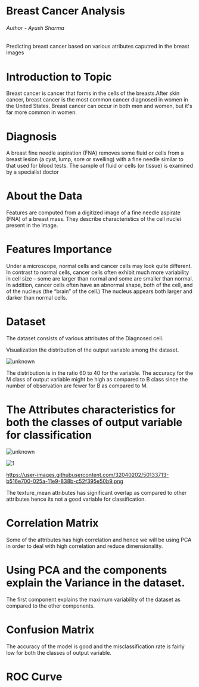# Breast Cancer Analysis
###### Author - Ayush Sharma 

Predicting breast cancer based on various atributes caputred in the breast images


# Introduction to Topic
Breast cancer is cancer that forms in the cells of the breasts.After skin cancer, breast cancer is the most common cancer diagnosed in women in the United States. Breast cancer can occur in both men and women, but it's far more common in women.

# Diagnosis
A breast fine needle aspiration (FNA) removes some fluid or cells from a breast lesion (a cyst, lump, sore or swelling) with a fine needle similar to that used for blood tests. The sample of fluid or cells (or tissue) is examined by a specialist doctor


# About the Data
Features are computed from a digitized image of a fine needle aspirate (FNA) of a breast mass.  They describe characteristics of the cell nuclei present in the image.


# Features Importance
Under a microscope, normal cells and cancer cells may look quite different. In contrast to normal cells, cancer cells often exhibit much more variability in cell size – some are larger than normal and some are smaller than normal. In addition, cancer cells often have an abnormal shape, both of the cell, and of the nucleus (the “brain” of the cell.) The nucleus appears both larger and darker than normal cells.



# Dataset

The dataset consists of various attributes of the Diagnosed cell. 

 Visualization the distribution of the output variable among the dataset.


![unknown](https://user-images.githubusercontent.com/32040202/50131618-002bfc80-0251-11e9-8b59-0a2317724759.png)

The distribution is in the ratio 60 to 40 for the variable. The accuracy for the M class of output variable might be high as compared to B class since the number of observation are fewer for B as compared to M.



# The Attributes characteristics for both the classes of output variable for classification 

![unknown](https://user-images.githubusercontent.com/32040202/50133713-b516e700-025a-11e9-838b-c52f395e50b9.png)

![1](https://user-images.githubusercontent.com/32040202/50131617-002bfc80-0251-11e9-92c9-57917ee21106.png)

https://user-images.githubusercontent.com/32040202/50133713-b516e700-025a-11e9-838b-c52f395e50b9.png

The texture_mean  attributes has significant overlap as compared to other attributes hence its not a good variable for classification.





# Correlation Matrix





Some of the attributes has high correlation and hence we will be using PCA in order to deal with high correlation and reduce dimensionality.




# Using PCA and the components explain the Variance in the dataset.






The first component explains the maximum variability of the dataset as compared to the other components.







# Confusion Matrix








The accuracy of the model is good and the misclassification rate is  fairly low for both the classes of  output variable.







# ROC Curve




